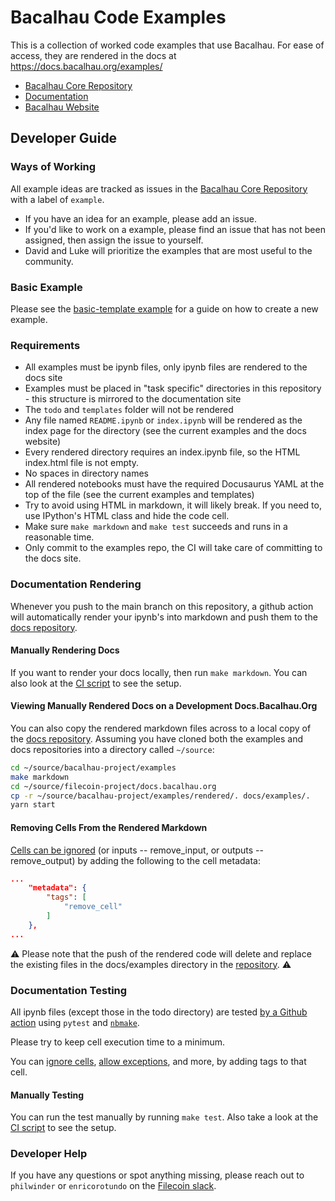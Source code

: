 # Bacalhau Code Examples

This is a collection of worked code examples that use Bacalhau.
For ease of access, they are rendered in the docs at https://docs.bacalhau.org/examples/

* [Bacalhau Core Repository](https://github.com/filecoin-project/bacalhau)
* [Documentation](https://docs.bacalhau.org/)
* [Bacalhau Website](https://www.bacalhau.org/)

## Developer Guide

### Ways of Working

All example ideas are tracked as issues in the [Bacalhau Core Repository](https://github.com/filecoin-project/bacalhau/issues?q=is%3Aopen+is%3Aissue+label%3Aexample) with a label of `example`. 

* If you have an idea for an example, please add an issue.
* If you'd like to work on a example, please find an issue that has not been assigned, then assign the issue to yourself.
* David and Luke will prioritize the examples that are most useful to the community.

### Basic Example

Please see the [basic-template example](templates/basic-template) for a guide on how to create a new example.

### Requirements

* All examples must be ipynb files, only ipynb files are rendered to the docs site
* Examples must be placed in "task specific" directories in this repository - this structure is mirrored to the documentation site
* The `todo` and `templates` folder will not be rendered
* Any file named `README.ipynb` or `index.ipynb` will be rendered as the index page for the directory (see the current examples and the docs website)
* Every rendered directory requires an index.ipynb file, so the HTML index.html file is not empty.
* No spaces in directory names
* All rendered notebooks must have the required Docusaurus YAML at the top of the file (see the current examples and templates)
* Try to avoid using HTML in markdown, it will likely break. If you need to, use IPython's HTML class and hide the code cell.
* Make sure `make markdown` and `make test` succeeds and runs in a reasonable time.
* Only commit to the examples repo, the CI will take care of committing to the docs site.

### Documentation Rendering

Whenever you push to the main branch on this repository, a github action will automatically render your ipynb's into markdown and push them to the [docs repository](https://github.com/bacalhau-project/docs.bacalhau.org/).

#### Manually Rendering Docs

If you want to render your docs locally, then run `make markdown`. You can also look at the [CI script](.github/workflows/publish.yaml) to see the setup.

#### Viewing Manually Rendered Docs on a Development Docs.Bacalhau.Org

You can also copy the rendered markdown files across to a local copy of the [docs repository](https://github.com/bacalhau-project/docs.bacalhau.org/). Assuming you have cloned both the examples and docs repositories into a directory called `~/source`:

```bash
cd ~/source/bacalhau-project/examples
make markdown
cd ~/source/filecoin-project/docs.bacalhau.org
cp -r ~/source/bacalhau-project/examples/rendered/. docs/examples/.
yarn start
```

#### Removing Cells From the Rendered Markdown

[Cells can be ignored](https://github.com/treebeardtech/nbmake#ignore-a-code-cell) (or inputs -- remove_input, or outputs -- remove_output) by adding the following to the cell metadata:

```json
...
    "metadata": {
        "tags": [
            "remove_cell"
        ]
    },
...
```

:warning: Please note that the push of the rendered code will delete and replace the existing files in the docs/examples directory in the [repository](https://github.com/bacalhau-project/docs.bacalhau.org). :warning: 

### Documentation Testing

All ipynb files (except those in the todo directory) are tested [by a Github action](.github/workflows/test.yaml) using `pytest` and [`nbmake`](https://github.com/treebeardtech/nbmake).

Please try to keep cell execution time to a minimum.

You can [ignore cells](https://github.com/treebeardtech/nbmake#ignore-a-code-cell), [allow exceptions](https://github.com/treebeardtech/nbmake#allow-a-cell-to-throw-an-exception), and more, by adding tags to that cell.

#### Manually Testing

You can run the test manually by running `make test`. Also take a look at the [CI script](.github/workflows/test.yaml) to see the setup.

### Developer Help

If you have any questions or spot anything missing, please reach out to `philwinder` or `enricorotundo` on the [Filecoin slack](https://filecoinproject.slack.com/archives/C02RLM3JHUY).
